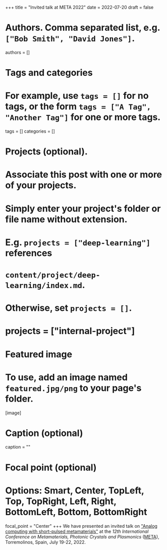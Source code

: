 +++
title = "Invited talk at META 2022"
date = 2022-07-20
draft = false

# Authors. Comma separated list, e.g. `["Bob Smith", "David Jones"]`.
authors = []

# Tags and categories
# For example, use `tags = []` for no tags, or the form `tags = ["A Tag", "Another Tag"]` for one or more tags.
tags = []
categories = []

# Projects (optional).
#   Associate this post with one or more of your projects.
#   Simply enter your project's folder or file name without extension.
#   E.g. `projects = ["deep-learning"]` references
#   `content/project/deep-learning/index.md`.
#   Otherwise, set `projects = []`.
# projects = ["internal-project"]

# Featured image
# To use, add an image named `featured.jpg/png` to your page's folder.
[image]
  # Caption (optional)
  caption = ""

  # Focal point (optional)
  # Options: Smart, Center, TopLeft, Top, TopRight, Left, Right, BottomLeft, Bottom, BottomRight
  focal_point = "Center"
+++
We have presented an invited talk on
["Analog computing with short-pulsed metamaterials"](/publication/rizza-meta-2022/)
at the *12th International Conference on Metamaterials, Photonic Crystals and Plasmonics* ([META]),
Torremolinos, Spain, July 19-22, 2022.


[META]: https://metaconferences.org/META/index.php/META2022/index
